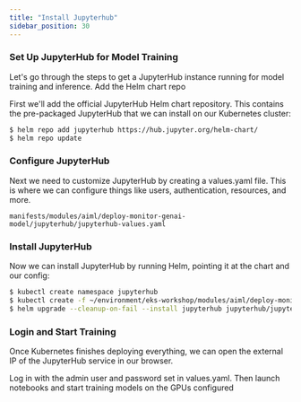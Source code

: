 ```yaml
---
title: "Install Jupyterhub"
sidebar_position: 30
---
```


### Set Up JupyterHub for Model Training

Let's go through the steps to get a JupyterHub instance running for model training and inference.
Add the Helm chart repo

First we'll add the official JupyterHub Helm chart repository. This contains the pre-packaged JupyterHub that we can install on our Kubernetes cluster:


```bash timeout=600 wait=60
$ helm repo add jupyterhub https://hub.jupyter.org/helm-chart/
$ helm repo update
```

### Configure JupyterHub

Next we need to customize JupyterHub by creating a values.yaml file. This is where we can configure things like users, authentication, resources,  and more.

```file
manifests/modules/aiml/deploy-monitor-genai-model/jupyterhub/jupyterhub-values.yaml
```

### Install JupyterHub

Now we can install JupyterHub by running Helm, pointing it at the chart and our config:


```bash timeout=1800 wait=60
$ kubectl create namespace jupyterhub
$ kubectl create -f ~/environment/eks-workshop/modules/aiml/deploy-monitor-genai-model/jupyterhub/jupyterhub-configmap.yaml
$ helm upgrade --cleanup-on-fail --install jupyterhub jupyterhub/jupyterhub --namespace jupyterhub --version=3.1.0 --values ~/environment/eks-workshop/modules/aiml/deploy-monitor-genai-model/jupyterhub/jupyterhub-values.yaml
```


### Login and Start Training

Once Kubernetes finishes deploying everything, we can open the external IP of the JupyterHub service in our browser.

Log in with the admin user and password set in values.yaml. Then launch notebooks and start training models on the GPUs configured
